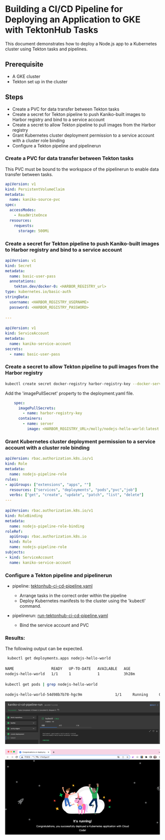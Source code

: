 # Building a CI/CD Pipeline for Deploying an Application to GKE with TektonHub Tasks
This document demonstrates how to deploy a Node.js app to a Kubernetes cluster using Tekton tasks and pipelines.
## Prerequisite
- A GKE cluster
- Tekton set up in the cluster

## Steps
- Create a PVC for data transfer between Tekton tasks
- Create a secret for Tekton pipeline to push Kaniko-built images to Harbor registry and bind to a service account
- Create a secret to allow Tekton pipeline to pull images from the Harbor registry
- Grant Kubernetes cluster deployment permission to a service account with a cluster role binding
- Configure a Tekton pipeline and pipelinerun

### Create a PVC for data transfer between Tekton tasks
This PVC must be bound to the workspace of the pipelinerun to enable data transfer between tasks.
```yaml
apiVersion: v1
kind: PersistentVolumeClaim
metadata:
  name: kaniko-source-pvc
spec:
  accessModes:
    - ReadWriteOnce
  resources:
    requests:
      storage: 500Mi
```

### Create a secret for Tekton pipeline to push Kaniko-built images to Harbor registry and bind to a service account
```yaml
apiVersion: v1
kind: Secret
metadata:
  name: basic-user-pass
  annotations:
    tekton.dev/docker-0: <HARBOR_REGISTRY_url>
type: kubernetes.io/basic-auth
stringData:
  username: <HARBOR_REGISTRY_USERNAME>
  password: <HARBOR_REGISTRY_PASSWORD>

---

apiVersion: v1
kind: ServiceAccount
metadata:
  name: kaniko-service-account
secrets:
  - name: basic-user-pass
```

### Create a secret to allow Tekton pipeline to pull images from the Harbor registry
```bash
kubectl create secret docker-registry harbor-registry-key --docker-server=<HARBOR_REGISTRY_url> --docker-username=<HARBOR_REGISTRY_USERNAME> --docker-password=<HARBOR_REGISTRY_PASSWORD> --docker-email=<YOUR_EMAIL>
```

Add the 'imagePullSecret' property to the deployment.yaml file.
```yaml
    spec:
      imagePullSecrets:
        - name: harbor-registry-key 
      containers:
        - name: server
          image: <HARBOR_REGISTRY_URL>/molly/nodejs-hello-world:latest
```

### Grant Kubernetes cluster deployment permission to a service account with a cluster role binding
```yaml
apiVersion: rbac.authorization.k8s.io/v1
kind: Role
metadata:
  name: nodejs-pipeline-role
rules:
- apiGroups: ["extensions", "apps", ""]
  resources: ["services", "deployments", "pods","pvc","job"]
  verbs: ["get", "create", "update", "patch", "list", "delete"]
---

apiVersion: rbac.authorization.k8s.io/v1
kind: RoleBinding
metadata:
  name: nodejs-pipeline-role-binding
roleRef:
  apiGroup: rbac.authorization.k8s.io
  kind: Role
  name: nodejs-pipeline-role
subjects:
- kind: ServiceAccount
  name: kaniko-service-account
```

### Configure a Tekton pipeline and pipelinerun
- pipeline: [tektonhub-ci-cd-pipeline.yaml](https://github.com/MollyH1391/TektonCI-CD-pipeline/blob/8eef94df49c096f1ef3508bd8364d204af22bec8/tektonhub-ci-cd-pipl/pipelines/tektonhub-ci-cd-pipeline.yaml)
    - Arrange tasks in the correct order within the pipeline
    - Deploy Kubernetes manifests to the cluster using the 'kubectl' command.

- pipelinerun: [run-tektonhub-ci-cd-pipeline.yaml](https://github.com/MollyH1391/TektonCI-CD-pipeline/blob/8eef94df49c096f1ef3508bd8364d204af22bec8/tektonhub-ci-cd-pipl/pipelines/run-tektonhub-ci-cd-pipeline.yaml)
    - Bind the service account and PVC

### Results:
The following output can be expected.

```bash
 kubectl get deployments.apps nodejs-hello-world

NAME                 READY   UP-TO-DATE   AVAILABLE   AGE
nodejs-hello-world   1/1     1            1           3h28m

kubectl get pods | grep nodejs-hello-world

nodejs-hello-world-54d98b7b78-hgc9m               1/1     Running     0          3h28m
```
![tekton-pipeline](https://github.com/MollyH1391/TektonCI-CD-pipeline/blob/846855ff050f70a00373b695b4f16951c6e37701/tektonhub-ci-cd-pipl/GUI/tekton-pipelinerun.png)

![nodejs-app](https://github.com/MollyH1391/TektonCI-CD-pipeline/blob/65b4c730189c5bc85e04739321ee1b333cd80731/tektonhub-ci-cd-pipl/GUI/nodejs-app.png)